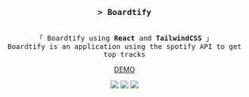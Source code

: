 <h3 align="center">
  <samp
    >&gt; <b>Boardtify</b
    >
  </samp>
</h3>

<p align="center">
  <samp
    ><br />「 Boardtify using <b>React</b> and <b>TailwindCSS</b> 」
    <br />
    Boardtify is an application using the spotify API to get top tracks
    <br />
  </samp>
</p>
<p align="center">
<a href="https://boardtify.vercel.app" target="_blank">DEMO</a>
</p>
<div align="center">
    <img src="https://img.shields.io/badge/tailwindcss-%2338B2AC.svg?style=for-the-badge&logo=tailwind-css&logoColor=white"/>
    <img src="https://img.shields.io/badge/react-%2320232a.svg?style=for-the-badge&logo=react&logoColor=%2361DAFB"/>
    <img src="https://img.shields.io/badge/vite-%23646CFF.svg?style=for-the-badge&logo=vite&logoColor=white"/>
</div>
